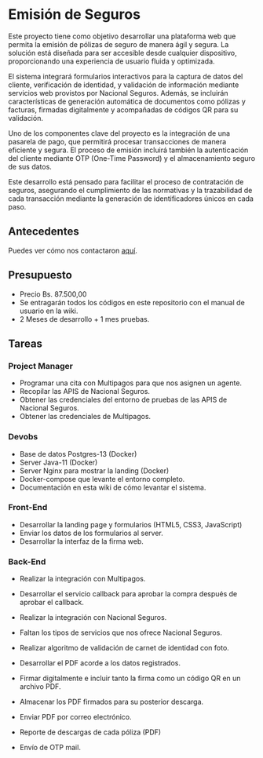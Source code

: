 # Emisión de Seguros

Este proyecto tiene como objetivo desarrollar una plataforma web que permita la emisión de pólizas de seguro de manera ágil y segura. La solución está diseñada para ser accesible desde cualquier dispositivo, proporcionando una experiencia de usuario fluida y optimizada.

El sistema integrará formularios interactivos para la captura de datos del cliente, verificación de identidad, y validación de información mediante servicios web provistos por Nacional Seguros. Además, se incluirán características de generación automática de documentos como pólizas y facturas, firmadas digitalmente y acompañadas de códigos QR para su validación.

Uno de los componentes clave del proyecto es la integración de una pasarela de pago, que permitirá procesar transacciones de manera eficiente y segura. El proceso de emisión incluirá también la autenticación del cliente mediante OTP (One-Time Password) y el almacenamiento seguro de sus datos.

Este desarrollo está pensado para facilitar el proceso de contratación de seguros, asegurando el cumplimiento de las normativas y la trazabilidad de cada transacción mediante la generación de identificadores únicos en cada paso.

## Antecedentes

Puedes ver cómo nos contactaron [aquí](https://github.com/Nacional-Seguros/.github/wiki/Antecedentes).

## Presupuesto

- Precio Bs. 87.500,00
- Se entragarán todos los códigos en este repositorio con el manual de usuario en la wiki.
- 2 Meses de desarrollo + 1 mes pruebas.

## Tareas

### Project Manager
- Programar una cita con Multipagos para que nos asignen un agente.
- Recopilar las APIS de Nacional Seguros.
- Obtener las credenciales del entorno de pruebas de las APIS de Nacional Seguros.
- Obtener las credenciales de Multipagos.

### Devobs
- Base de datos Postgres-13 (Docker)
- Server Java-11 (Docker)
- Server Nginx para mostrar la landing (Docker)
- Docker-compose que levante el entorno completo.
- Documentación en esta wiki de cómo levantar el sistema.

### Front-End
- Desarrollar la landing page y formularios (HTML5, CSS3, JavaScript)
- Enviar los datos de los formularios al server.
- Desarrollar la interfaz de la firma web.

### Back-End
- Realizar la integración con Multipagos.
- Desarrollar el servicio callback para aprobar la compra después de aprobar el callback.

- Realizar la integración con Nacional Seguros.
- Faltan los tipos de servicios que nos ofrece Nacional Seguros.
- Realizar algoritmo de validación de carnet de identidad con foto.

- Desarrollar el PDF acorde a los datos registrados.
- Firmar digitalmente e incluir tanto la firma como un código QR en un archivo PDF.
- Almacenar los PDF firmados para su posterior descarga.
- Enviar PDF por correo electrónico.
- Reporte de descargas de cada póliza (PDF)
- Envío de OTP mail.
